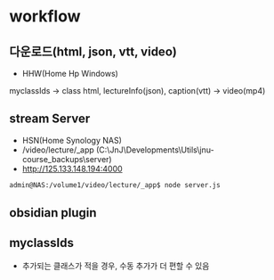 # workflow

## 다운로드(html, json, vtt, video)
- HHW(Home Hp Windows)


myclassIds -> class html, lectureInfo(json), caption(vtt) -> video(mp4)

## stream Server
- HSN(Home Synology NAS)
- /video/lecture/_app (C:\JnJ\Developments\Utils\jnu-course\_backups\server)
- http://125.133.148.194:4000

```sh
admin@NAS:/volume1/video/lecture/_app$ node server.js
```

## obsidian plugin

## myclassIds
- 추가되는 클래스가 적을 경우, 수동 추가가 더 편할 수 있음

## 